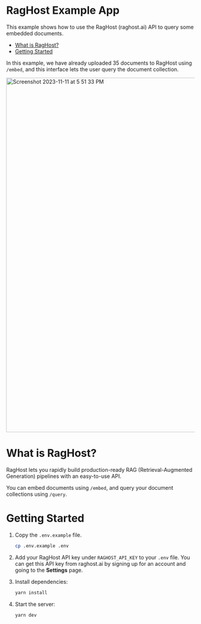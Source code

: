 # RagHost Example App

This example shows how to use the RagHost (raghost.ai) API to query some embedded documents.

- [What is RagHost?](#what-is-raghost)
- [Getting Started](#getting-started)

In this example, we have already uploaded 35 documents to RagHost using `/embed`, and this interface lets the user query the document collection.

<img width="947" alt="Screenshot 2023-11-11 at 5 51 33 PM" src="https://github.com/marissamarym/raghost-example/assets/1459660/5b59bcd4-3d6b-4e76-aa86-e2fcaffb930b">

# What is RagHost?

RagHost lets you rapidly build production-ready RAG (Retrieval-Augmented Generation) pipelines with an easy-to-use API.

You can embed documents using `/embed`, and query your document collections using `/query`.

# Getting Started

1. Copy the `.env.example` file.

   ```bash
   cp .env.example .env
   ```

2. Add your RagHost API key under `RAGHOST_API_KEY` to your `.env` file. You can get this API key from raghost.ai by signing up for an account and going to the **Settings** page.

3. Install dependencies:

   ```bash
   yarn install
   ```

5. Start the server:

   ```bash
   yarn dev
   ```
